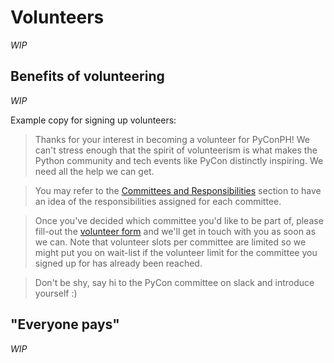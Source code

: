 # Volunteers
_WIP_

## Benefits of volunteering
_WIP_

Example copy for signing up volunteers:

> Thanks for your interest in becoming a volunteer for PyConPH! We can't stress enough that the spirit of volunteerism is what makes the Python community and tech events like PyCon distinctly inspiring. We need all the help we can get.

> You may refer to the [Committees and Responsibilities](https://github.com/pythonph/pycon-organizer-manual/wiki/D.-Committees-and-Responsibilities) section to have an idea of the responsibilities assigned for each committee.

> Once you've decided which committee you'd like to be part of, please fill-out the [volunteer form](https://docs.google.com/forms/d/1SpJgtnp4MoAArCzT_pVj_kxptQR-mL1ts6B_j7xGX0w/viewform) and we'll get in touch with you as soon as we can. Note that volunteer slots per committee are limited so we might put you on wait-list if the volunteer limit for the committee you signed up for has already been reached. 

> Don't be shy, say hi to the PyCon committee on slack and introduce yourself :)

## "Everyone pays"
_WIP_